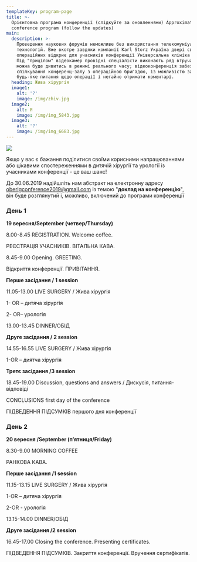 ```yaml
---
templateKey: program-page
title: >-
  Орієнтовна програма конференції (слідкуйте за оновленнями) Approximate
  conference program (follow the updates)
main:
  description: >-
    Проведення наукових форумів неможливе без використання телекомуніуаційних
    технологій. Вже вкотре завдяки компанії Karl Storz Україна двері своїх
    операційних відкриє для учасників конференції Універсальна клініка "Оберіг".
    Під "прицілом" відеокамер провідні спеціалісти виконають ряд втручань, які
    можна буде дивитись в режимі реального часу; відеоконференція забезпечить
    спілкування конференц-залу з операційною бригадою, із можливістю задати
    будь-яке питання щодо операції і негайно отримати коментарі.
  heading: Жива хірургія
  image1:
    alt: '?'
    image: /img/zhiv.jpg
  image2:
    alt: Я
    image: /img/img_5843.jpg
  image3:
    alt: '?'
    image: /img/img_6683.jpg
---
```

![](/img/увага2.jpg)

Якщо у вас є бажання поділитися своїми корисними напрацюваннями або цікавими спостереженнями в дитячій хірургії та урології із учасниками конференції - це ваш шанс!

До 30.06.2019 надійшліть нам абстракт на електронну адресу oberigconference2019@gmail.com із темою "**доклад на конференцію**",  він буде розглянутий і, можливо, включений до програми конференції

### День 1

**19 вересня/September  (четвер/Thursday)** 

8.00-8.45 REGISTRATION. Welcome coffee. 

РЕЄСТРАЦІЯ УЧАСНИКІВ. ВІТАЛЬНА КАВА.

8.45-9.00 Opening. GREETING. 

Відкриття конференції. ПРИВІТАННЯ. 

**Перше засідання / 1 session** 

11.05-13.00 LIVE SURGERY / Жива хірургія 

1- OR – дитяча хірургія

2- OR– урологія

13.00-13.45 DINNER/ОБІД 

**Друге засідання / 2 session** 

14.55-16.55 LIVE SURGERY / Жива хірургія 

1-OR – диятча хірургія

**Третє засідання /3 session** 

18.45-19.00 Discussion, questions and answers / Дискусія, питання-відповіді

CONCLUSIONS first day of the conference

ПІДВЕДЕННЯ ПІДСУМКІВ першого дня конференції

### День 2

**20 вересня /September  (п’ятниця/Friday)**

8.30-9.00 MORNING COFFEE

РАНКОВА КАВА.

**Перше засідання /1 session**

11.15-13.15 LIVE SURGERY / Жива хірургія

1-OR – дитяча хірургія

2-OR - урологія

13.15-14.00 DINNER/ОБІД

**Друге засідання /2 session**


16.45-17.00 Closing the conference. Presenting certificates.

ПІДВЕДЕННЯ ПІДСУМКІВ. Закриття конференції. Вручення сертифікатів.
